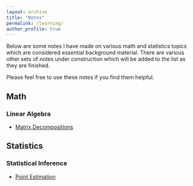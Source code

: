 ```yaml
---
layout: archive
title: "Notes"
permalink: /learning/
author_profile: true
---
```

Below are some notes I have made on various math and statistics topics which are considered essential background material. There are various other sets of notes under construction which will be added to the list as they are finished. 

Please feel free to use these notes if you find them helpful. 

## Math 

### Linear Algebra
- [Matrix Decompositions](/files/Matrix%20Decompositions.pdf)

## Statistics 

### Statistical Inference 
- [Point Estimation](/files/Statistics%20-%20Point%20Estimation.pdf)

